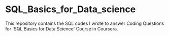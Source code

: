 # SQL_Basics_for_Data_science

This repository contains the SQL codes I wrote to answer Coding Questions for 'SQL Basics for Data Science' Course in Coursera.
